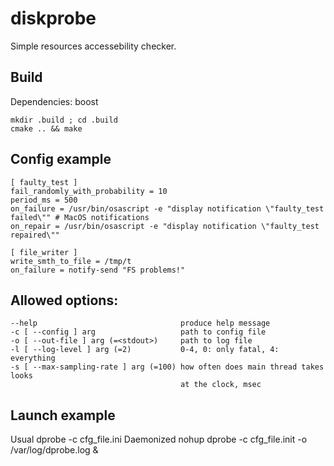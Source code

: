 # diskprobe
Simple resources accessebility checker.

## Build
Dependencies: boost

    mkdir .build ; cd .build
    cmake .. && make
    
## Config example

    [ faulty_test ]
    fail_randomly_with_probability = 10
    period_ms = 500
    on_failure = /usr/bin/osascript -e "display notification \"faulty_test failed\"" # MacOS notifications
    on_repair = /usr/bin/osascript -e "display notification \"faulty_test repaired\""
    
    [ file_writer ]
    write_smth_to_file = /tmp/t
    on_failure = notify-send "FS problems!"
    
## Allowed options:
    --help                                produce help message
    -c [ --config ] arg                   path to config file
    -o [ --out-file ] arg (=<stdout>)     path to log file
    -l [ --log-level ] arg (=2)           0-4, 0: only fatal, 4: everything
    -s [ --max-sampling-rate ] arg (=100) how often does main thread takes looks 
                                          at the clock, msec    
## Launch example
Usual
    dprobe -c cfg_file.ini
Daemonized
    nohup dprobe -c cfg_file.init -o /var/log/dprobe.log &
